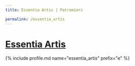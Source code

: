 ```yaml
---
title: Essentia Artis | Patromierz

permalink: /essentia_artis
---
```


# [Essentia Artis](https://patronite.pl/essentia_artis)

{% include profile.md name="essentia_artis" prefix="e" %}
